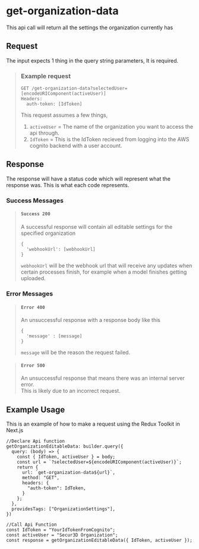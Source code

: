 # get-organization-data

This api call will return all the settings the organization currently has

## Request

The input expects 1 thing in the query string parameters, It is required.  

> ### Example request
>
>     GET /get-organization-data?selectedUser=[encodeURIComponent(activeUser)]
>     Headers:
>       auth-token: [IdToken]
> This request assumes a few things,
> 1. ``activeUser`` = The name of the organization you want to access the api through.  
> 2. ``IdToken`` = This is the IdToken recieved from logging into the AWS     cognito backend with a user account.

## Response

The response will have a status code which will represent what the response was. This is what each code represents.

### Success Messages

> #### ``Success 200``
> A successful response will contain all editable settings for the specified organization
>
>     {
>       'webhookUrl': [webhookUrl]
>     }
> ``webhookUrl`` will be the webhook url that will receive any updates when certain processes finish, for example when a model finishes getting uploaded.  

### Error Messages

> #### ``Error 400``
> An unsuccessful response with a response body like this
>
>     {
>       'message' : [message]
>     }
> ``message`` will be the reason the request failed.

> #### ``Error 500``
> An unsuccessful response that means there was an internal server error.  
> This is likely due to an incorrect request.

## Example Usage

This is an example of how to make a request using the Redux Toolkit in Next.js

    //Declare Api function
    getOrganizationEditableData: builder.query({
      query: (body) => {
        const { IdToken, activeUser } = body;
        const url = `?selectedUser=${encodeURIComponent(activeUser)}`;
        return {
          url: `get-organization-data${url}`,
          method: "GET",
          headers: {
            "auth-token": IdToken,
          }
        };
      },
      providesTags: ["OrganizationSettings"],
    })

    //Call Api Function
    const IdToken = "YourIdTokenFromCognito";
    const activeUser = "Secur3D Organization";
    const response = getOrganizationEditableData({ IdToken, activeUser });